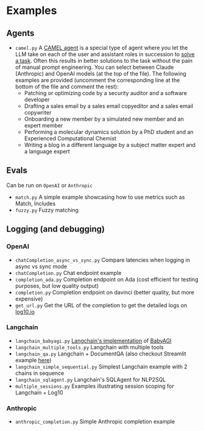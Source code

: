 # Examples

## Agents

- `camel.py` A [CAMEL agent](https://www.camel-ai.org/) is a special type of agent where you let the LLM take on each of the user and assistant roles in succession to [solve a task](https://www.loom.com/share/08c363e88f0f47ff9f42fcbc39e9afb0). Often this results in better solutions to the task without the pain of manual prompt engineering. You can select between Claude (Anthropic) and OpenAI models (at the top of the file). The following examples are provided (uncomment the corresponding line at the bottom of the file and comment the rest):
  - Patching or optimizing code by a security auditor and a software developer
  - Drafting a sales email by a sales email copyeditor and a sales email copywriter
  - Onboarding a new member by a simulated new member and an expert member
  - Performing a molecular dynamics solution by a PhD student and an Experienced Computational Chemist
  - Writing a blog in a different language by a subject matter expert and a language expert

## Evals

Can be run on `OpenAI` or `Anthropic`

- `match.py` A simple example showcasing how to use metrics such as Match, Includes
- `fuzzy.py` Fuzzy matching

## Logging (and debugging)

### OpenAI

- `chatCompletion_async_vs_sync.py` Compare latencies when logging in async vs sync mode
- `chatCompletion.py` Chat endpoint example
- `completion_ada.py` Completion endpoint on Ada (cost efficient for testing purposes, but low quality output)
- `completion.py` Completion endpoint on davinci (better quality, but more expensive)
- `get_url.py` Get the URL of the completion to get the detailed logs on [log10.io](https://log10.io)

### Langchain

- `langchain_babyagi.py` [Langchain's implementation](https://python.langchain.com/en/latest/use_cases/agents/baby_agi_with_agent.html) of [BabyAGI](https://babyagi.org/)
- `langchain_multiple_tools.py` Langchain with multiple tools
- `langchain_qa.py` Langchain + DocumentQA (also checkout Streamlit example [here](https://huggingface.co/spaces/arjunbansal/log10_langchain_qa_streamlit/blob/main/app.py))
- `langchain_simple_sequential.py` Simplest Langchain example with 2 chains in sequence
- `langchain_sqlagent.py` Langchain's SQLAgent for NLP2SQL
- `multiple_sessions.py` Examples illustrating session scoping for Langchain + Log10

### Anthropic

- `anthropic_completion.py` Simple Anthropic completion example
